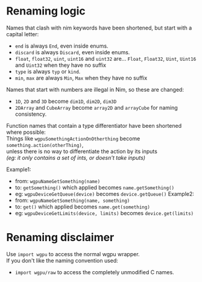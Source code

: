 # Renaming logic
Names that clash with nim keywords have been shortened, but start with a capital letter:  
- `end` is always `End`, even inside enums.
- `discard` is always `Discard`, even inside enums.
- `float`, `float32`, `uint`, `uint16` and `uint32` are...
  `Float`, `Float32`, `Uint`, `Uint16` and `Uint32` when they have no suffix
- `type` is always `typ` or `kind`.
-  `min`, `max` are always `Min`, `Max` when they have no suffix

Names that start with numbers are illegal in Nim, so these are changed:
- `1D`, `2D` and `3D` become `dim1D`, `dim2D`, `dim3D`
- `2DArray` and `CubeArray` become `array2D` and `arrayCube` for naming consistency.


Function names that contain a type differentiator have been shortened where possible:  
Things like `wgpuSomethingActionOnOtherthing` become `something.action(otherThing)`,  
unless there is no way to differentiate the action by its inputs  
_(eg: it only contains a set of ints, or doesn't take inputs)_  

Example1:
- from: `wgpuNameGetSomething(name)`
- to:   `getSomething()` which applied becomes `name.getSomething()`
- eg:   `wgpuDeviceGetQueue(device)` becomes `device.getQueue()`
Example2:
- from: `wgpuNameGetSomething(name, something)`
- to:   `get()` which applied becomes `name.get(something)`
- eg:   `wgpuDeviceGetLimits(device, limits)` becomes `device.get(limits)`

# Renaming disclaimer
Use `import wgpu` to access the normal wgpu wrapper.  
If you don't like the naming convention used:  
- `import wgpu/raw` to access the completely unmodified C names.  

